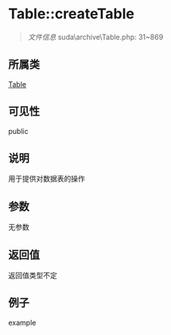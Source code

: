 # Table::createTable

> *文件信息* suda\archive\Table.php: 31~869
## 所属类 

[Table](../Table.md)

## 可见性

  public  
## 说明


用于提供对数据表的操作


## 参数

无参数

## 返回值
返回值类型不定

## 例子

example